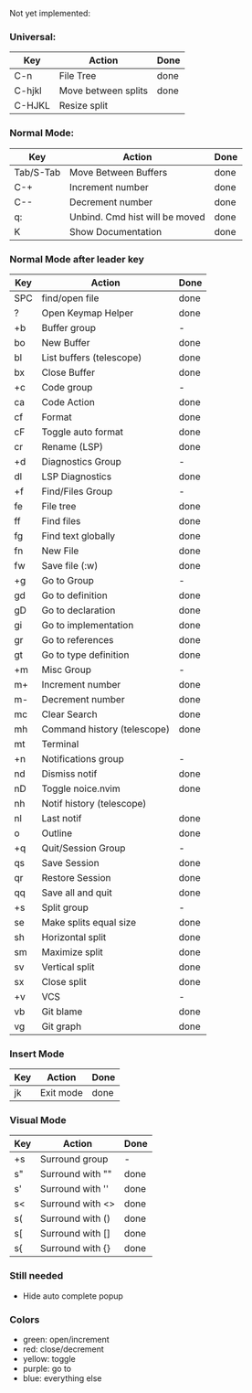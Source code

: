 Not yet implemented:

### Universal:

| Key    | Action              | Done |
| ------ | ------------------- | ---- |
| C-n    | File Tree           | done |
| C-hjkl | Move between splits | done |
| C-HJKL | Resize split        |      |

### Normal Mode:

| Key       | Action                         | Done |
| --------- | ------------------------------ | ---- |
| Tab/S-Tab | Move Between Buffers           | done |
| C-+       | Increment number               | done |
| C--       | Decrement number               | done |
| q:        | Unbind. Cmd hist will be moved | done |
| K         | Show Documentation             | done |

### Normal Mode after leader key

| Key | Action                      | Done |
| --- | --------------------------- | ---- |
| SPC | find/open file              | done |
| ?   | Open Keymap Helper          | done |
| +b  | Buffer group                | -    |
| bo  | New Buffer                  | done |
| bl  | List buffers (telescope)    | done |
| bx  | Close Buffer                | done |
| +c  | Code group                  | -    |
| ca  | Code Action                 | done |
| cf  | Format                      | done |
| cF  | Toggle auto format          | done |
| cr  | Rename (LSP)                | done |
| +d  | Diagnostics Group           | -    |
| dl  | LSP Diagnostics             | done |
| +f  | Find/Files Group            | -    |
| fe  | File tree                   | done |
| ff  | Find files                  | done |
| fg  | Find text globally          | done |
| fn  | New File                    | done |
| fw  | Save file (:w)              | done |
| +g  | Go to Group                 | -    |
| gd  | Go to definition            | done |
| gD  | Go to declaration           | done |
| gi  | Go to implementation        | done |
| gr  | Go to references            | done |
| gt  | Go to type definition       | done |
| +m  | Misc Group                  | -    |
| m+  | Increment number            | done |
| m-  | Decrement number            | done |
| mc  | Clear Search                | done |
| mh  | Command history (telescope) | done |
| mt  | Terminal                    |      |
| +n  | Notifications group         | -    |
| nd  | Dismiss notif               | done |
| nD  | Toggle noice.nvim           | done |
| nh  | Notif history (telescope)   |      |
| nl  | Last notif                  | done |
| o   | Outline                     | done |
| +q  | Quit/Session Group          | -    |
| qs  | Save Session                | done |
| qr  | Restore Session             | done |
| qq  | Save all and quit           | done |
| +s  | Split group                 | -    |
| se  | Make splits equal size      | done |
| sh  | Horizontal split            | done |
| sm  | Maximize split              | done |
| sv  | Vertical split              | done |
| sx  | Close split                 | done |
| +v  | VCS                         | -    |
| vb  | Git blame                   | done |
| vg  | Git graph                   | done |

### Insert Mode

| Key | Action    | Done |
| --- | --------- | ---- |
| jk  | Exit mode | done |

### Visual Mode

| Key | Action           | Done |
| --- | ---------------- | ---- |
| +s  | Surround group   | -    |
| s"  | Surround with "" | done |
| s'  | Surround with '' | done |
| s<  | Surround with <> | done |
| s(  | Surround with () | done |
| s[  | Surround with [] | done |
| s{  | Surround with {} | done |

### Still needed

- Hide auto complete popup

### Colors

- green: open/increment
- red: close/decrement
- yellow: toggle
- purple: go to
- blue: everything else
